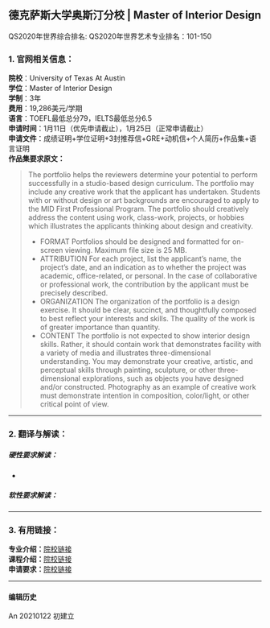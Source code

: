 ## 德克萨斯大学奥斯汀分校 | Master of Interior Design

QS2020年世界综合排名:
QS2020年世界艺术专业排名：101-150

### 1. 官网相关信息：

**院校**：University of Texas At Austin  
**学位**：Master of Interior Design  
**学制**：3年  
**费用**：19,286美元/学期  
**语言**：TOEFL最低总分79，IELTS最低总分6.5  
**申请时间**：1月11日（优先申请截止），1月25日（正常申请截止）  
**申请文件**：成绩证明+学位证明+3封推荐信+GRE+动机信+个人简历+作品集+语言证明  
**作品集要求原文：**   
> The portfolio helps the reviewers determine your potential to perform successfully in a studio-based design curriculum. The portfolio may include any creative work that the applicant has undertaken. Students with or without design or art backgrounds are encouraged to apply to the MID First Professional Program. The portfolio should creatively address the content using work, class-work, projects, or hobbies which illustrates the applicants thinking about design and creativity.
> - FORMAT
Portfolios should be designed and formatted for on-screen viewing. Maximum file size is 25 MB.
> - ATTRIBUTION
For each project, list the applicant’s name, the project’s date, and an indication as to whether the project was academic, office-related, or personal. In the case of collaborative or professional work, the contribution by the applicant must be precisely described.
> - ORGANIZATION
The organization of the portfolio is a design exercise. It should be clear, succinct, and thoughtfully composed to best reflect your interests and skills. The quality of the work is of greater importance than quantity.
> - CONTENT
The portfolio is not expected to show interior design skills. Rather, it should contain work that demonstrates facility with a variety of media and illustrates three-dimensional understanding. You may demonstrate your creative, artistic, and perceptual skills through painting, sculpture, or other three-dimensional explorations, such as objects you have designed and/or constructed. Photography as an example of creative work must demonstrate intention in composition, color/light, or other critical point of view.




---


### 2. 翻译与解读：

##### 硬性要求解读：
-



##### 软性要求解读：


---


### 3. 有用链接：

**专业介绍：**[院校链接](https://soa.utexas.edu/programs/interior-design/graduate-degrees)  
**课程介绍：**[院校链接](https://soa.utexas.edu/sites/default/files/MID%20I%20Sample%20Curriculum_1120_v2.pdf)  
**申请要求：**[院校链接](https://soa.utexas.edu/node/6835)



---


#### 编辑历史

An 20210122 初建立
